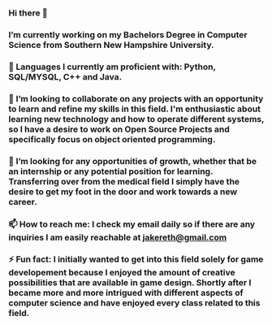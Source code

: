 ### Hi there 👋

###  I’m currently working on my Bachelors Degree in Computer Science from Southern New Hampshire University. 

### 🌱 Languages I currently am proficient with: Python, SQL/MYSQL, C++ and Java. 

### 👯 I’m looking to collaborate on any projects with an opportunity to learn and refine my skills in this field. I'm enthusiastic about learning new technology and how to operate different systems, so I have a desire to work on Open Source Projects and specifically focus on object oriented programming. 

### 🤔 I’m looking for any opportunities of growth, whether that be an internship or any potential position for learning. Transferring over from the medical field I simply have the desire to get my foot in the door and work towards a new career. 

### 📫 How to reach me: I check my email daily so if there are any inquiries I am easily reachable at jakereth@gmail.com

### ⚡ Fun fact: I initially wanted to get into this field solely for game developement because I enjoyed the amount of creative possibilities that are available in game design. Shortly after I became more and more intrigued with different aspects of computer science and have enjoyed every class related to this field. 

